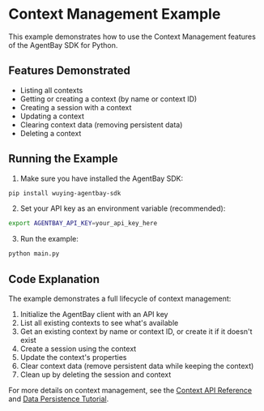 # Context Management Example

This example demonstrates how to use the Context Management features of the AgentBay SDK for Python.

## Features Demonstrated

- Listing all contexts
- Getting or creating a context (by name or context ID)
- Creating a session with a context
- Updating a context
- Clearing context data (removing persistent data)
- Deleting a context

## Running the Example

1. Make sure you have installed the AgentBay SDK:

```bash
pip install wuying-agentbay-sdk
```

2. Set your API key as an environment variable (recommended):

```bash
export AGENTBAY_API_KEY=your_api_key_here
```

3. Run the example:

```bash
python main.py
```

## Code Explanation

The example demonstrates a full lifecycle of context management:

1. Initialize the AgentBay client with an API key
2. List all existing contexts to see what's available
3. Get an existing context by name or context ID, or create it if it doesn't exist
4. Create a session using the context
5. Update the context's properties
6. Clear context data (remove persistent data while keeping the context)
7. Clean up by deleting the session and context

For more details on context management, see the [Context API Reference](../../../../../../typescript/docs/api/common-features/basics/context.md) and [Data Persistence Tutorial](../../../../../../docs/guides/common-features/basics/data-persistence.md).